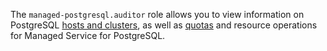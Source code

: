The `managed-postgresql.auditor` role allows you to view information on PostgreSQL [hosts and clusters](../../managed-postgresql/concepts/index.md), as well as [quotas](../../managed-postgresql/concepts/limits.md#mpg-quotas) and resource operations for Managed Service for PostgreSQL.